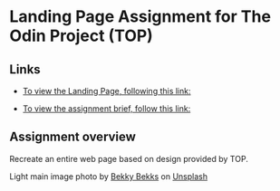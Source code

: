 # Landing Page Assignment for The Odin Project (TOP)

## Links
- [To view the Landing Page, following this link:](https://htmlpreview.github.io/?https://github.com/philpell/landing-page/blob/main/index.html)

- [To view the assignment brief, follow this link:](https://www.theodinproject.com/paths/foundations/courses/foundations/lessons/landing-page)

## Assignment overview
Recreate an entire web page based on design provided by TOP. 

Light main image photo by <a href="https://unsplash.com/@bekkybekks?utm_source=unsplash&utm_medium=referral&utm_content=creditCopyText">Bekky Bekks</a> on <a href="https://unsplash.com/wallpapers/colors/blue?utm_source=unsplash&utm_medium=referral&utm_content=creditCopyText">Unsplash</a>
  
  